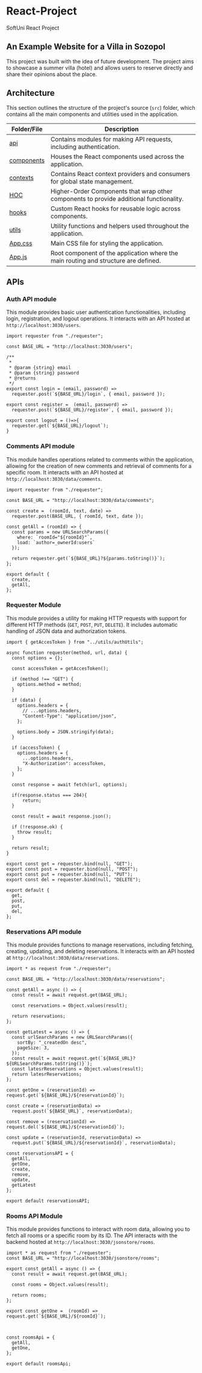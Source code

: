 # React-Project

SoftUni React Project

## An Example Website for a Villa in Sozopol

This project was built with the idea of future development. The project aims to showcase a summer villa (hotel) and allows users to reserve directly and share their opinions about the place.

## Architecture

This section outlines the structure of the project's source (`src`) folder, which contains all the main components and utilities used in the application.

| Folder/File       | Description                                                                 |
|-------------------|-----------------------------------------------------------------------------|
| [api](#APIs)      | Contains modules for making API requests, including authentication.         |
| [components](#Components) | Houses the React components used across the application.               |
| [contexts](#Context) | Contains React context providers and consumers for global state management. |
| [HOC](#HOC)       | Higher-Order Components that wrap other components to provide additional functionality. |
| [hooks](#Hooks)   | Custom React hooks for reusable logic across components.                    |
| [utils](#Utils)   | Utility functions and helpers used throughout the application.              |
| [App.css](#UI)    | Main CSS file for styling the application.                                  |
| [App.js](#App)    | Root component of the application where the main routing and structure are defined. |

## APIs

### Auth API module

This module provides basic user authentication functionalities, including login, registration, and logout operations. It interacts with an API hosted at `http://localhost:3030/users`.

```
import requester from "./requester";

const BASE_URL = "http://localhost:3030/users";

/**
 *
 * @param {string} email
 * @param {string} password
 * @returns
 */
export const login = (email, password) =>
  requester.post(`${BASE_URL}/login`, { email, password });

export const register =  (email, password) =>
  requester.post(`${BASE_URL}/register`, { email, password });

export const logout = ()=>{
  requester.get(`${BASE_URL}/logout`);
}

```

### Comments API module

This module handles operations related to comments within the application, allowing for the creation of new comments and retrieval of comments for a specific room. It interacts with an API hosted at `http://localhost:3030/data/comments`.

```
import requester from "./requester";

const BASE_URL = "http://localhost:3030/data/comments";

const create =  (roomId, text, date) =>
  requester.post(BASE_URL, { roomId, text, date });

const getAll = (roomId) => {
  const params = new URLSearchParams({
    where: `roomId="${roomId}"`,
    load: `author=_ownerId:users`
  });

  return requester.get(`${BASE_URL}?${params.toString()}`);
};

export default {
  create,
  getAll,
};
```

### Requester Module
This module provides a utility for making HTTP requests with support for different HTTP methods (`GET`, `POST`, `PUT`, `DELETE`). It includes automatic handling of JSON data and authorization tokens.
```
import { getAccesToken } from "../utils/authUtils";

async function requester(method, url, data) {
  const options = {};

  const accessToken = getAccesToken();

  if (method !== "GET") {
    options.method = method;
  }

  if (data) {
    options.headers = {
      // ...options.headers,
      "Content-Type": "application/json",
    };

    options.body = JSON.stringify(data);
  }

  if (accessToken) {
    options.headers = {
      ...options.headers,
      "X-Authorization": accessToken,
    };
  }

  const response = await fetch(url, options);
  
  if(response.status === 204){
      return;
  }

  const result = await response.json();

  if (!response.ok) {
    throw result;
  }

  return result;
}

export const get = requester.bind(null, "GET");
export const post = requester.bind(null, "POST");
export const put = requester.bind(null, "PUT");
export const del = requester.bind(null, "DELETE");

export default {
  get,
  post,
  put,
  del,
};

```
### Reservations API module
This module provides functions to manage reservations, including fetching, creating, updating, and deleting reservations. It interacts with an API hosted at `http://localhost:3030/data/reservations`.
```
import * as request from "./requester";

const BASE_URL = "http://localhost:3030/data/reservations";

const getAll = async () => {
  const result = await request.get(BASE_URL);

  const reservations = Object.values(result);

  return reservations;
};

const getLatest = async () => {
  const urlSearchParams = new URLSearchParams({
    sortBy: "_createdOn desc",
    pageSize: 3, 
  });
  const result = await request.get(`${BASE_URL}?${URLSearchParams.toString()}`);
  const latesrReservations = Object.values(result);
  return latesrReservations;
};

const getOne = (reservationId) => request.get(`${BASE_URL}/${reservationId}`);

const create = (reservationData) =>
  request.post(`${BASE_URL}`, reservationData);

const remove = (reservationId) => request.del(`${BASE_URL}/${reservationId}`);

const update = (reservationId, reservationData) =>
  request.put(`${BASE_URL}/${reservationId}`, reservationData);

const reservationsAPI = {
  getAll,
  getOne,
  create,
  remove,
  update,
  getLatest
};

export default reservationsAPI;

```

### Rooms API Module

This module provides functions to interact with room data, allowing you to fetch all rooms or a specific room by its ID. The API interacts with the backend hosted at `http://localhost:3030/jsonstore/rooms`.
```
import * as request from "./requester";
const BASE_URL = "http://localhost:3030/jsonstore/rooms";

export const getAll = async () => {
  const result = await request.get(BASE_URL);

  const rooms = Object.values(result);

  return rooms;
};

export const getOne =  (roomId) => request.get(`${BASE_URL}/${roomId}`);



const roomsApi = {
  getAll,
  getOne,
};

export default roomsApi;
```



